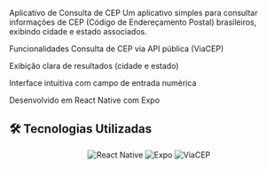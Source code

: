 Aplicativo de Consulta de CEP
Um aplicativo simples para consultar informações de CEP (Código de Endereçamento Postal) brasileiros, exibindo cidade e estado associados.

Funcionalidades
Consulta de CEP via API pública (ViaCEP)

Exibição clara de resultados (cidade e estado)

Interface intuitiva com campo de entrada numérica

Desenvolvido em React Native com Expo

 ## 🛠 Tecnologias Utilizadas

<div align="center">
  
  ![React Native](https://img.shields.io/badge/React_Native-20232A?style=for-the-badge&logo=react&logoColor=61DAFB)
  ![Expo](https://img.shields.io/badge/Expo-1B1F23?style=for-the-badge&logo=expo&logoColor=white)
  ![ViaCEP](https://img.shields.io/badge/ViaCEP-008000?style=for-the-badge&logo=map&logoColor=white)

</div>
